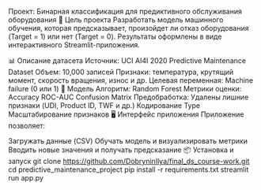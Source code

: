 Проект: Бинарная классификация для предиктивного обслуживания оборудования
📌 Цель проекта
Разработать модель машинного обучения, которая предсказывает, произойдет ли отказ оборудования (Target = 1) или нет (Target = 0).
Результаты оформлены в виде интерактивного Streamlit-приложения.

📊 Описание датасета
Источник: UCI AI4I 2020 Predictive Maintenance Dataset
Объем: 10,000 записей
Признаки: температура, крутящий момент, скорость вращения, износ и др.
Целевая переменная: Machine failure (0 или 1)
🧠 Модель
Алгоритм: Random Forest
Метрики оценки:
Accuracy
ROC-AUC
Confusion Matrix
Предобработка:
Удалены лишние признаки (UDI, Product ID, TWF и др.)
Кодирование Type
Масштабирование признаков
🖥️ Интерфейс приложения
Приложение позволяет:

Загружать данные (CSV)
Обучать модель и визуализировать метрики
Вводить новые значения и получать предсказание
📦 Установка и запуск
git clone https://github.com/DobryninIlya/final_ds_course-work.git
cd predictive_maintenance_project
pip install -r requirements.txt
streamlit run app.py
